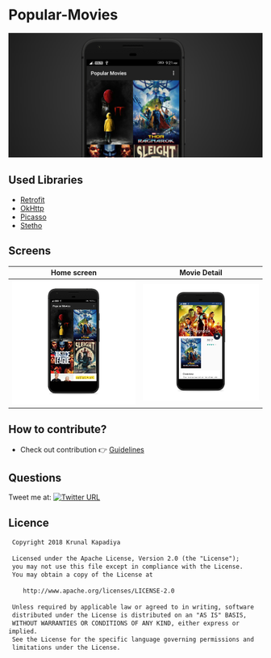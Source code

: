 # Popular-Movies
  <img src="/screenshots/graphic.png"/>
  
 ## Used Libraries
 
 - [Retrofit](https://developer.android.com/topic/libraries/support-library/index.html)
 - [OkHttp](http://square.github.io/okhttp/)
 - [Picasso](http://square.github.io/picasso/)
 - [Stetho](http://facebook.github.io/stetho/)
 
 ## Screens
 
 |Home screen|Movie Detail|
 |:---:|:---:|
 |![homescreen.webp](/screenshots/1.webp)|![moviedetail.webp](/screenshots/2.webp)|
 
 ## How to contribute?
 - Check out contribution :point_right: [Guidelines](./CONTRIBUTING.md)  
 
 ## Questions
 
 Tweet me at: 
 [![Twitter URL](https://img.shields.io/badge/Twitter-@krunal3kapadiya-blue.svg?style=for-the-badge)](https://twitter.com/krunal3kapadiya)
 
 ## Licence
     Copyright 2018 Krunal Kapadiya
 
     Licensed under the Apache License, Version 2.0 (the "License");
     you may not use this file except in compliance with the License.
     You may obtain a copy of the License at
 
        http://www.apache.org/licenses/LICENSE-2.0
 
     Unless required by applicable law or agreed to in writing, software
     distributed under the License is distributed on an "AS IS" BASIS,
     WITHOUT WARRANTIES OR CONDITIONS OF ANY KIND, either express or implied.
     See the License for the specific language governing permissions and
     limitations under the License.
